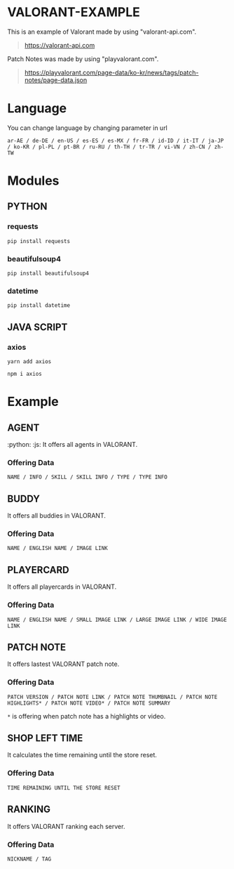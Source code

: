 # VALORANT-EXAMPLE
This is an example of Valorant made by using "valorant-api.com".
> https://valorant-api.com

Patch Notes was made by using "playvalorant.com".
> https://playvalorant.com/page-data/ko-kr/news/tags/patch-notes/page-data.json
# Language
You can change language by changing parameter in url
```
ar-AE / de-DE / en-US / es-ES / es-MX / fr-FR / id-ID / it-IT / ja-JP / ko-KR / pl-PL / pt-BR / ru-RU / th-TH / tr-TR / vi-VN / zh-CN / zh-TW
```
# Modules
## PYTHON
### requests
```
pip install requests
```
### beautifulsoup4
```
pip install beautifulsoup4
```
### datetime
```
pip install datetime
```
## JAVA SCRIPT 
### axios
```
yarn add axios
```
```
npm i axios
```
# Example
## AGENT
:python: :js:
It offers all agents in VALORANT.
### Offering Data
```
NAME / INFO / SKILL / SKILL INFO / TYPE / TYPE INFO
```
## BUDDY
It offers all buddies in VALORANT.
### Offering Data
```
NAME / ENGLISH NAME / IMAGE LINK
```
## PLAYERCARD
It offers all playercards in VALORANT.
### Offering Data
```
NAME / ENGLISH NAME / SMALL IMAGE LINK / LARGE IMAGE LINK / WIDE IMAGE LINK
```
## PATCH NOTE
It offers lastest VALORANT patch note.
### Offering Data
```
PATCH VERSION / PATCH NOTE LINK / PATCH NOTE THUMBNAIL / PATCH NOTE HIGHLIGHTS* / PATCH NOTE VIDEO* / PATCH NOTE SUMMARY
```
`*` is offering when patch note has a highlights or video.
## SHOP LEFT TIME
It calculates the time remaining until the store reset.
### Offering Data
```
TIME REMAINING UNTIL THE STORE RESET
```
## RANKING
It offers VALORANT ranking each server.
### Offering Data
```
NICKNAME / TAG
```
